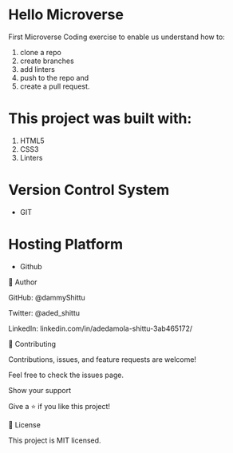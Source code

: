 # Hello Microverse


First Microverse Coding exercise to enable us understand how to:
1) clone a repo
2) create branches
3) add linters
4) push to the repo and 
5) create a pull request.



# This project was built with:

1) HTML5
2) CSS3
3) Linters

# Version Control System
- GIT

# Hosting Platform
- Github

👤 Author

GitHub: @dammyShittu

Twitter: @aded_shittu

LinkedIn: linkedin.com/in/adedamola-shittu-3ab465172/

🤝 Contributing

Contributions, issues, and feature requests are welcome!

Feel free to check the issues page.

Show your support

Give a ⭐️ if you like this project!


📝 License

This project is MIT licensed.
